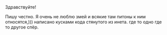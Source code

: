 Здравствуйте!

Пишу честно.
Я очень не люблю змей и всякие там питоны к ним относятся,))) написано кусками кода стянутого из инета. где то одно где то другое спёр.